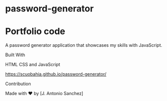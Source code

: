 # password-generator
# Portfolio code

A password generator application that showcases my skills with  JavaScript.

Built With

HTML CSS and JavaScript

https://scuobahia.github.io/password-generator/

Contribution

Made with ❤️ by [J. Antonio Sanchez]